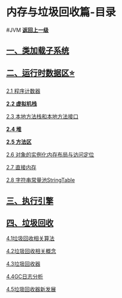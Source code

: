 # 内存与垃圾回收篇-目录
#JVM
**[返回上一级](../)**

## [一、类加载子系统](类加载子系统.md)

## [二、运行时数据区⭐](运行时数据区概述.md)

[2.1 程序计数器](程序计数器.md)

**[2.2 虚拟机栈](虚拟机栈.md)**

[2.3 本地方法栈和本地方法接口](本地方法栈和本地方法接口.md)

**[2.4 堆](堆.md)**

**[2.5 方法区](方法区.md)**

[2.6 对象的实例化内存布局与访问定位](对象的实例化内存布局与访问定位.md)

[2.7 直接内存](直接内存.md)

[2.8 字符串常量池StringTable](StringTable.md)

## [三、执行引擎](执行引擎.md)

## [四、垃圾回收](垃圾回收概述.md)

[4.1垃圾回收相关算法](垃圾回收相关算法.md)

[4.2垃圾回收相关概念](垃圾回收相关概念.md)

[4.3垃圾回收器](垃圾回收器.md)

[4.4GC日志分析](GC日志分析.md)

[4.5垃圾回收器新发展](垃圾回收器新发展.md)













